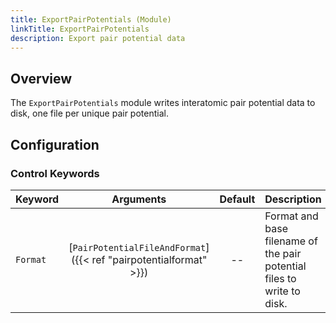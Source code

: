 ```yaml
---
title: ExportPairPotentials (Module)
linkTitle: ExportPairPotentials
description: Export pair potential data
---
```


## Overview

The `ExportPairPotentials` module writes interatomic pair potential data to disk, one file per unique pair potential.

## Configuration

### Control Keywords

|Keyword|Arguments|Default|Description|
|:------|:--:|:-----:|-----------|
|`Format`|[`PairPotentialFileAndFormat`]({{< ref "pairpotentialformat" >}})|--|Format and base filename of the pair potential files to write to disk.|
